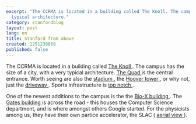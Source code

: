 ```yaml
---
excerpt: "The CCRMA is located in a building called The Knoll. The campus has the size of a city, with a very
  typical architecture."
category: stanfordblog
layout: post
lang: en
title: Stanford from above
created: 1251238858
published: false
---
```

The CCRMA is located in a building called <a href="http://www.bing.com/maps/default.aspx?v=2&FORM=LMLTCP&cp=q734ss4tk280&style=b&lvl=2&tilt=-90&dir=0&alt=-1000&phx=0&phy=0&phscl=1&scene=5846869&encType=1" target="_blank"> The Knoll </a>. The campus has the size of a city, with a very typical architecture. <a href="http://www.bing.com/maps/default.aspx?v=2&FORM=LMLTCP&cp=q745874tk79g&style=b&lvl=1&tilt=-90&dir=0&alt=-1000&scene=5836962&phx=0&phy=0&phscl=1&encType=1" target="_blank"> The Quad </a> is the central entrance. Worth seeing are also the <a href="http://www.bing.com/maps/default.aspx?v=2&FORM=LMLTCP&cp=q756294tkxm7&style=b&lvl=1&tilt=-90&dir=0&alt=-1000&scene=5836862&phx=0&phy=0&phscl=1&encType=1" target="_blank"> stadium </a> , the <a href="http://www.bing.com/maps/default.aspx?v=2&FORM=LMLTCP&cp=q745g94tkgjj&style=b&lvl=1&tilt=-90&dir=0&alt=-1000&phx=0&phy=0&phscl=1&scene=5836965&encType=1" target="_blank"> Hoover tower </a> , or why not, just the <a href="http://www.bing.com/maps/default.aspx?v=2&FORM=LMLTCP&cp=q74gy34tk921&style=b&lvl=1&tilt=-90&dir=0&alt=-1000&phx=0&phy=0&phscl=1&scene=5836884&encType=1" target="_blank"> driveway </a>. Sports infrastructure is <a href="http://www.bing.com/maps/default.aspx?v=2&FORM=LMLTCP&cp=q74p484tm1hc&style=b&lvl=1&tilt=-90&dir=0&alt=-1000&phx=0&phy=0&phscl=1&scene=5836911&encType=1" target="_blank"> top notch </a>.

One of the newest additions to the campus is the the <a href="http://www.bing.com/maps/default.aspx?v=2&FORM=LMLTCP&cp=q74qt34tjxp3&style=b&lvl=1&tilt=-90&dir=0&alt=-1000&phx=0&phy=0&phscl=1&scene=5836873&encType=1" target="_blank"> Bio-X building </a>. The <a href="http://www.bing.com/maps/default.aspx?v=2&FORM=LMLTCP&cp=q74j2n4tk01q&style=b&lvl=1&tilt=-90&dir=0&alt=-1000&phx=0&phy=0&phscl=1&scene=5836873&where1=353%20Serra%20Mall%2C%20stanford&encType=1" target="_blank"> Gates building </a> is across the road - this houses the Computer Science department, and is where amongst others Google started. For the physicists among us, they have their own partice accelerator, the SLAC ( <a href="http://www.bing.com/maps/default.aspx?v=2&FORM=LMLTCP&cp=37.416016~-122.21921&style=h&lvl=15&tilt=-90&dir=0&alt=-1000&phx=0&phy=0&phscl=1&encType=1" target="_blank"> aerial view </a> ).
